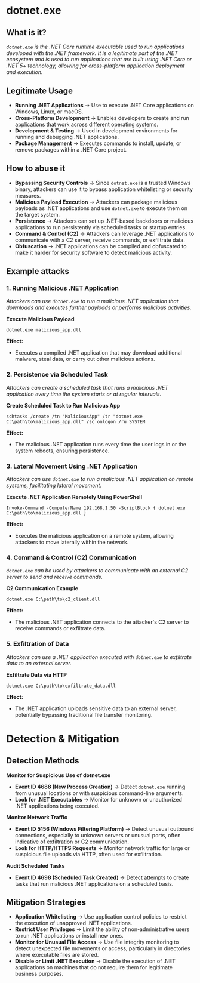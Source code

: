 # dotnet.exe
## What is it?
*```dotnet.exe``` is the .NET Core runtime executable used to run applications developed with the .NET framework.*
*It is a legitimate part of the .NET ecosystem and is used to run applications that are built using .NET Core or .NET 5+ technology, allowing for cross-platform application deployment and execution.*

## Legitimate Usage
- **Running .NET Applications** → Use to execute .NET Core applications on Windows, Linux, or macOS.
- **Cross-Platform Development** → Enables developers to create and run applications that work across different operating systems.
- **Development & Testing** → Used in development environments for running and debugging .NET applications.
- **Package Management** → Executes commands to install, update, or remove packages within a .NET Core project.

## How to abuse it
- **Bypassing Security Controls** → Since ```dotnet.exe``` is a trusted Windows binary, attackers can use it to bypass application whitelisting or security measures.
- **Malicious Payload Execution** → Attackers can package malicious payloads as .NET applications and use ```dotnet.exe``` to execute them on the target system.
- **Persistence** → Attackers can set up .NET-based backdoors or malicious applications to run persistently via scheduled tasks or startup entries.
- **Command & Control (C2)** → Attackers can leverage .NET applications to communicate with a C2 server, receive commands, or exfiltrate data.
- **Obfuscation** → .NET applications can be compiled and obfuscated to make it harder for security software to detect malicious activity.

## Example attacks
### 1. Running Malicious .NET Application
*Attackers can use ```dotnet.exe``` to run a malicious .NET application that downloads and executes further payloads or performs malicious activities.*

**Execute Malicious Payload**

```
dotnet.exe malicious_app.dll
```

**Effect:**
- Executes a compiled .NET application that may download additional malware, steal data, or carry out other malicious actions.

### 2. Persistence via Scheduled Task
*Attackers can create a scheduled task that runs a malicious .NET application every time the system starts or at regular intervals.*

**Create Scheduled Task to Run Malicious App**

```
schtasks /create /tn "MaliciousApp" /tr "dotnet.exe C:\path\to\malicious_app.dll" /sc onlogon /ru SYSTEM
```

**Effect:**
- The malicious .NET application runs every time the user logs in or the system reboots, ensuring persistence.

### 3. Lateral Movement Using .NET Application
*Attackers can use ```dotnet.exe``` to run a malicious .NET application on remote systems, facilitating lateral movement.*

**Execute .NET Application Remotely Using PowerShell**

```
Invoke-Command -ComputerName 192.168.1.50 -ScriptBlock { dotnet.exe C:\path\to\malicious_app.dll }
```

**Effect:**
- Executes the malicious application on a remote system, allowing attackers to move laterally within the network.

### 4. Command & Control (C2) Communication
*```dotnet.exe``` can be used by attackers to communicate with an external C2 server to send and receive commands.*

**C2 Communication Example**

```
dotnet.exe C:\path\to\c2_client.dll
```

**Effect:**
- The malicious .NET application connects to the attacker's C2 server to receive commands or exfiltrate data.

### 5. Exfiltration of Data
*Attackers can use a .NET application executed with ```dotnet.exe``` to exfiltrate data to an external server.*

**Exfiltrate Data via HTTP**

```
dotnet.exe C:\path\to\exfiltrate_data.dll
```

**Effect:**
- The .NET application uploads sensitive data to an external server, potentially bypassing traditional file transfer monitoring.

# Detection & Mitigation
## Detection Methods
**Monitor for Suspicious Use of dotnet.exe**
- **Event ID 4688 (New Process Creation)** → Detect ```dotnet.exe``` running from unusual locations or with suspicious command-line arguments.
- **Look for .NET Executables** → Monitor for unknown or unauthorized .NET applications being executed.

**Monitor Network Traffic**
- **Event ID 5156 (Windows Filtering Platform)** → Detect unusual outbound connections, especially to unknown servers or unusual ports, often indicative of exfiltration or C2 communication.
- **Look for HTTP/HTTPS Requests** → Monitor network traffic for large or suspicious file uploads via HTTP, often used for exfiltration.

**Audit Scheduled Tasks**
- **Event ID 4698 (Scheduled Task Created)** → Detect attempts to create tasks that run malicious .NET applications on a scheduled basis.

## Mitigation Strategies
- **Application Whitelisting** → Use application control policies to restrict the execution of unapproved .NET applications.
- **Restrict User Privileges** → Limit the ability of non-administrative users to run .NET applications or install new ones.
- **Monitor for Unusual File Access** → Use file integrity monitoring to detect unexpected file movements or access, particularly in directories where executable files are stored.
- **Disable or Limit .NET Execution** → Disable the execution of .NET applications on machines that do not require them for legitimate business purposes.
